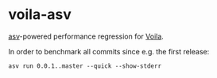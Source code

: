 # voila-asv
[asv](https://asv.readthedocs.io)-powered performance regression for [Voila](https://voila.readthedocs.io).

In order to benchmark all commits since e.g. the first release:
```
asv run 0.0.1..master --quick --show-stderr
```
